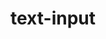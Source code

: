 # text-input

<ako-text-input color="primary" suffix-divider>
  <template v-slot:prefix>
    <i class="bi-alarm" style="padding-left: 11px;"></i>
  </template>
  <template v-slot:suffix>
    <ako-btn tile flat small style="height: 100%">RMB</ako-btn>
  </template>
</ako-text-input>
